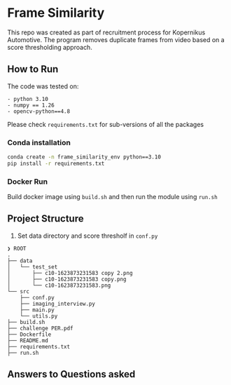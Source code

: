 # Frame Similarity
This repo was created as part of recruitment process for Kopernikus Automotive.
The program removes duplicate frames from video based on a score thresholding approach.


## How to Run
The code was tested on:
```
- python 3.10
- numpy == 1.26
- opencv-python==4.8
```
Please check `requirements.txt` for sub-versions of all the packages

### Conda installation
```bash
conda create -n frame_similarity_env python==3.10
pip install -r requirements.txt
```

### Docker Run
Build docker image using `build.sh` and then run the module using `run.sh`

## Project Structure
1. Set data directory and score thresholf in `conf.py`
```
❯ ROOT
.
├── data
│   └── test_set
│       ├── c10-1623873231583 copy 2.png
│       ├── c10-1623873231583 copy.png
│       └── c10-1623873231583.png
└── src
    ├── conf.py
    ├── imaging_interview.py
    ├── main.py
    └── utils.py
├── build.sh
├── challenge PER.pdf
├── Dockerfile
├── README.md
├── requirements.txt
├── run.sh
```

## Answers to Questions asked

